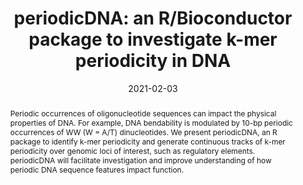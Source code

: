 ---
title: "periodicDNA: an R/Bioconductor package to investigate k-mer periodicity in DNA"
date: 2021-02-03
draft: false

# Authors. 
authors: ["**Jacques Serizay***", "Julie Ahringer"]

# Publication name and optional abbreviated version.
publication: "In preparation"
publication_short: "In preparation"

# Abstract and optional shortened version.
abstract: "Periodic occurrences of oligonucleotide sequences can impact the physical properties of DNA. For example, DNA bendability is modulated by 10-bp periodic occurrences of WW (W = A/T) dinucleotides. We present periodicDNA, an R package to identify k-mer periodicity and generate continuous tracks of k-mer periodicity over genomic loci of interest, such as regulatory elements. periodicDNA will facilitate investigation and improve understanding of how periodic DNA sequence features impact function."

Description: 
    Periodic occurrences of oligonucleotide sequences can impact the physical properties of DNA. For example, DNA bendability is modulated by 10-bp periodic occurrences of WW (W = A/T) dinucleotides. We present periodicDNA, an R package to identify...

# Featured image thumbnail (optional)
image_preview: ""

# Is this a selected publication? (true/false)
selected: true

# Projects (optional).
projects: []

# Tags (optional).
tags: []

# Links (optional).
url_pdf: ""
url_custom: ""

# Does this page contain LaTeX math? (true/false)
math: false

# Does this page require source code highlighting? (true/false)
highlight: true
---